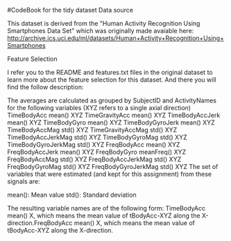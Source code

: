 #CodeBook for the tidy dataset
Data source

This dataset is derived from the "Human Activity Recognition Using Smartphones Data Set" which was originally made avaiable here: http://archive.ics.uci.edu/ml/datasets/Human+Activity+Recognition+Using+Smartphones

Feature Selection

I refer you to the README and features.txt files in the original dataset to learn more about the feature selection for this dataset. And there you will find the follow description:

The averages are calculated as grouped by SubjectID and ActivityNames for the following variables (XYZ refers to a single axial direction)
TimeBodyAcc mean() XYZ
TimeGravityAcc mean() XYZ
TimeBodyAccJerk mean() XYZ
TimeBodyGyro mean() XYZ
TimeBodyGyroJerk mean() XYZ
TimeBodyAccMag std() XYZ
TimeGravityAccMag std() XYZ
TimeBodyAccJerkMag std() XYZ
TimeBodyGyroMag std() XYZ
TimeBodyGyroJerkMag std() XYZ
FreqBodyAcc mean() XYZ
FreqBodyAccJerk mean() XYZ
FreqBodyGyro meanFreq() XYZ
FreqBodyAccMag std() XYZ
FreqBodyAccJerkMag std() XYZ
FreqBodyGyroMag std() XYZ
FreqBodyGyroJerkMag std() XYZ
The set of variables that were estimated (and kept for this assignment) from these signals are:

mean(): Mean value
std(): Standard deviation

The resulting variable names are of the following form: TimeBodyAcc mean() X, which means the mean value of tBodyAcc-XYZ along the X-direction.FreqBodyAcc mean() X, which means the mean value of tBodyAcc-XYZ along the X-direction.

